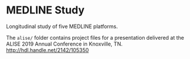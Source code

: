 # MEDLINE Study

Longitudinal study of five MEDLINE platforms.

The ``alise/`` folder contains project files for a presentation delivered at the ALISE 2019 Annual Conference in Knoxville, TN. http://hdl.handle.net/2142/105350
